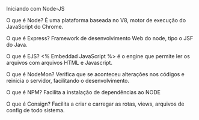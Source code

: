 Iniciando com Node-JS


O que é Node?
É uma plataforma baseada no V8, motor de execução do JavaScript do Chrome.

O que é Express?
Framework de desenvolvimento Web do node, tipo o JSF do Java.

O que é EJS?
<% Embeddad JavaScript %> é o engine que permite ler os arquivos com arquivos HTML e Javascript.

O que é NodeMon?
Verifica que se aconteceu alterações nos códigos e reinicia o servidor, facilitando o desenvolvimento.

O que é NPM?
Facilita a instalação de dependências ao NODE

O que é Consign?
Facilita a criar e carregar as rotas, views, arquivos de config de todo sistema.

